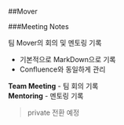 ##Mover

###Meeting Notes

팀 Mover의 회의 및 멘토링 기록

- 기본적으로 MarkDown으로 기록
- Confluence와 동일하게 관리


**Team Meeting** - 팀 회의 기록  
**Mentoring** - 멘토링 기록


> private 전환 예정